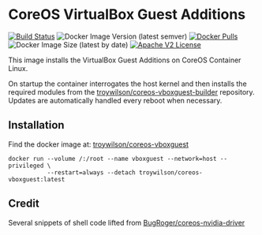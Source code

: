 # CoreOS VirtualBox Guest Additions

[![Build Status](https://travis-ci.org/troywilson/coreos-vboxguest.svg?branch=master)](https://travis-ci.org/troywilson/coreos-vboxguest) ![Docker Image Version (latest semver)](https://img.shields.io/docker/v/troywilson/coreos-vboxguest) [![Docker Pulls](https://img.shields.io/docker/pulls/troywilson/coreos-vboxguest.svg)](https://hub.docker.com/r/troywilson/coreos-vboxguest/) ![Docker Image Size (latest by date)](https://img.shields.io/docker/image-size/troywilson/coreos-vboxguest?sort=date) [![Apache V2 License](https://img.shields.io/badge/license-Apache%20V2-blue.svg)](https://github.com/troywilson/coreos-vboxguest/blob/master/LICENSE)

This image installs the VirtualBox Guest Additions on CoreOS Container Linux.

On startup the container interrogates the host kernel and then installs the required modules from the [troywilson/coreos-vboxguest-builder](https://github.com/troywilson/coreos-vboxguest-builder) repository. Updates are automatically handled every reboot when necessary.

## Installation
Find the docker image at: [troywilson/coreos-vboxguest](https://hub.docker.com/r/troywilson/coreos-vboxguest)

```
docker run --volume /:/root --name vboxguest --network=host --privileged \
           --restart=always --detach troywilson/coreos-vboxguest:latest
```

## Credit
Several snippets of shell code lifted from [BugRoger/coreos-nvidia-driver](https://github.com/BugRoger/coreos-nvidia-driver)
